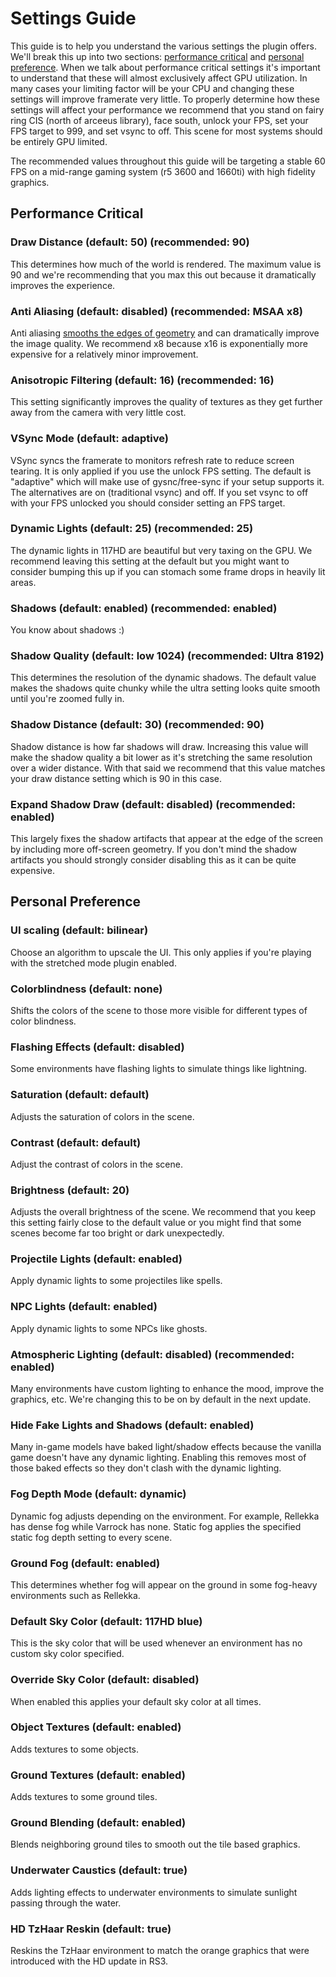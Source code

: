# Settings Guide

This guide is to help you understand the various settings the plugin offers. 
We'll break this up into two sections: [performance critical](#performance-critical) and [personal preference](#personal-preference).
When we talk about performance critical settings it's important to understand that these will almost exclusively affect GPU utilization.
In many cases your limiting factor will be your CPU and changing these settings will improve framerate very little. To properly 
determine how these settings will affect your performance we recommend that you stand on fairy ring CIS (north of arceeus library), 
face south, unlock your FPS, set your FPS target to 999, and set vsync to off. This scene for most systems should be entirely GPU limited.

The recommended values throughout this guide will be targeting a stable 60 FPS on a mid-range gaming system (r5 3600 and 1660ti) with high fidelity graphics.

## Performance Critical

### Draw Distance (default: 50) (recommended: 90)

This determines how much of the world is rendered. The maximum value is 90 and we're recommending that you max this out because
it dramatically improves the experience.

### Anti Aliasing (default: disabled) (recommended: MSAA x8)

Anti aliasing [smooths the edges of geometry](https://icdn.digitaltrends.com/image/digitaltrends/gta-5-msaa-1500x1000.jpg)
and can dramatically improve the image quality. We recommend x8 because x16 is exponentially more expensive for a relatively minor improvement.

### Anisotropic Filtering (default: 16) (recommended: 16)

This setting significantly improves the quality of textures as they get further away from the camera with very little cost.

### VSync Mode (default: adaptive)

VSync syncs the framerate to monitors refresh rate to reduce screen tearing. 
It is only applied if you use the unlock FPS setting. The default is "adaptive" which will make use of gysnc/free-sync if your setup
supports it. The alternatives are on (traditional vsync) and off. If you set vsync to off with your FPS unlocked you should consider setting an FPS target.

### Dynamic Lights (default: 25) (recommended: 25)

The dynamic lights in 117HD are beautiful but very taxing on the GPU. We recommend leaving this setting at the default but you might
want to consider bumping this up if you can stomach some frame drops in heavily lit areas.

### Shadows (default: enabled) (recommended: enabled)

You know about shadows :)

### Shadow Quality (default: low 1024) (recommended: Ultra 8192)

This determines the resolution of the dynamic shadows. The default value makes the shadows quite chunky while the ultra
setting looks quite smooth until you're zoomed fully in. 

### Shadow Distance (default: 30) (recommended: 90)

Shadow distance is how far shadows will draw. Increasing this value will make the shadow quality a bit lower as it's stretching
the same resolution over a wider distance. With that said we recommend that this value matches your draw distance setting which is 90 in this case.

### Expand Shadow Draw (default: disabled) (recommended: enabled)

This largely fixes the shadow artifacts that appear at the edge of the screen by including more off-screen geometry. If you don't
mind the shadow artifacts you should strongly consider disabling this as it can be quite expensive.

## Personal Preference

### UI scaling (default: bilinear)

Choose an algorithm to upscale the UI. This only applies if you're playing with the stretched mode plugin enabled.

### Colorblindness (default: none)

Shifts the colors of the scene to those more visible for different types of color blindness.

### Flashing Effects (default: disabled)

Some environments have flashing lights to simulate things like lightning.

### Saturation (default: default)

Adjusts the saturation of colors in the scene.

### Contrast (default: default)

Adjust the contrast of colors in the scene.

### Brightness (default: 20)

Adjusts the overall brightness of the scene. We recommend that you keep this setting fairly close to the default value
or you might find that some scenes become far too bright or dark unexpectedly. 

### Projectile Lights (default: enabled)

Apply dynamic lights to some projectiles like spells.

### NPC Lights (default: enabled)

Apply dynamic lights to some NPCs like ghosts.

### Atmospheric Lighting (default: disabled) (recommended: enabled)

Many environments have custom lighting to enhance the mood, improve the graphics, etc. We're changing this to be on by default in the
next update.

### Hide Fake Lights and Shadows (default: enabled)

Many in-game models have baked light/shadow effects because the vanilla game doesn't have any dynamic lighting. Enabling this removes
most of those baked effects so they don't clash with the dynamic lighting.

### Fog Depth Mode (default: dynamic)

Dynamic fog adjusts depending on the environment. For example, Rellekka has dense fog while Varrock has none. 
Static fog applies the specified static fog depth setting to every scene. 

### Ground Fog (default: enabled)

This determines whether fog will appear on the ground in some fog-heavy environments such as Rellekka.

### Default Sky Color (default: 117HD blue)

This is the sky color that will be used whenever an environment has no custom sky color specified.

### Override Sky Color (default: disabled)

When enabled this applies your default sky color at all times.

### Object Textures (default: enabled)

Adds textures to some objects.

### Ground Textures (default: enabled)

Adds textures to some ground tiles.

### Ground Blending (default: enabled)

Blends neighboring ground tiles to smooth out the tile based graphics.

### Underwater Caustics (default: true)

Adds lighting effects to underwater environments to simulate sunlight passing through the water.

### HD TzHaar Reskin (default: true)

Reskins the TzHaar environment to match the orange graphics that were introduced with the HD update in RS3. 
